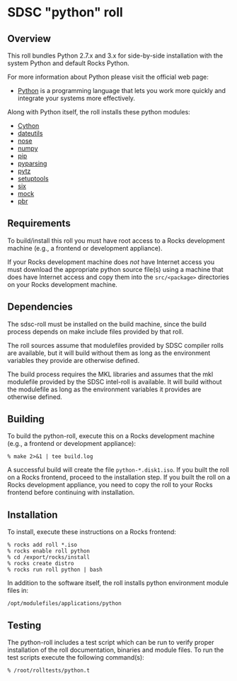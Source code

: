 # SDSC "python" roll

## Overview

This roll bundles Python 2.7.x and 3.x for side-by-side installation with the
system Python and default Rocks Python.

For more information about Python please visit the official web page:

- <a href="http://www.python.org" target="_blank">Python</a> is a programming language that lets you work more quickly and integrate your systems more effectively.

Along with Python itself, the roll installs these python modules:

- <a href="https://pypi.python.org/pypi/Cython">Cython</a>
- <a href="https://pypi.python.org/pypi/dateutils">dateutils</a>
- <a href="https://pypi.python.org/pypi/nose">nose</a>
- <a href="https://pypi.python.org/pypi/numpy">numpy</a>
- <a href="https://pypi.python.org/pypi/pip">pip</a>
- <a href="https://pypi.python.org/pypi/pyparsing">pyparsing</a>
- <a href="https://pypi.python.org/pypi/pytz">pytz</a>
- <a href="https://pypi.python.org/pypi/setuptools">setuptools</a>
- <a href="https://pypi.python.org/pypi/six">six</a>
- <a href="https://pypi.python.org/pypi/mock">mock</a>
- <a href="https://pypi.python.org/pypi/pbr">pbr</a>


## Requirements

To build/install this roll you must have root access to a Rocks development
machine (e.g., a frontend or development appliance).

If your Rocks development machine does *not* have Internet access you must
download the appropriate python source file(s) using a machine that does
have Internet access and copy them into the `src/<package>` directories on your
Rocks development machine.


## Dependencies

The sdsc-roll must be installed on the build machine, since the build process
depends on make include files provided by that roll.

The roll sources assume that modulefiles provided by SDSC compiler
rolls are available, but it will build without them as long as the environment
variables they provide are otherwise defined.

The build process requires the MKL libraries and assumes that the mkl
modulefile provided by the SDSC intel-roll is available.  It will
build without the modulefile as long as the environment variables it provides
are otherwise defined.


## Building

To build the python-roll, execute this on a Rocks development
machine (e.g., a frontend or development appliance):

```shell
% make 2>&1 | tee build.log
```

A successful build will create the file `python-*.disk1.iso`.  If you built the
roll on a Rocks frontend, proceed to the installation step. If you built the
roll on a Rocks development appliance, you need to copy the roll to your Rocks
frontend before continuing with installation.


## Installation

To install, execute these instructions on a Rocks frontend:

```shell
% rocks add roll *.iso
% rocks enable roll python
% cd /export/rocks/install
% rocks create distro
% rocks run roll python | bash
```

In addition to the software itself, the roll installs python environment
module files in:

```shell
/opt/modulefiles/applications/python
```


## Testing

The python-roll includes a test script which can be run to verify proper
installation of the roll documentation, binaries and module files. To
run the test scripts execute the following command(s):

```shell
% /root/rolltests/python.t 
```
